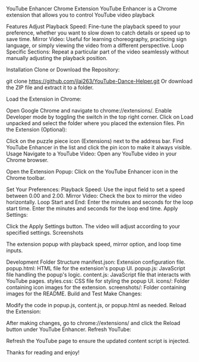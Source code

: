 YouTube Enhancer Chrome Extension
YouTube Enhancer is a Chrome extension that allows you to control YouTube video playback

Features
Adjust Playback Speed: Fine-tune the playback speed to your preference, whether you want to slow down to catch details or speed up to save time.
Mirror Video: Useful for learning choreography, practicing sign language, or simply viewing the video from a different perspective.
Loop Specific Sections: Repeat a particular part of the video seamlessly without manually adjusting the playback position.

Installation
Clone or Download the Repository:

git clone https://github.com/jlai263/YouTube-Dance-Helper.git
Or download the ZIP file and extract it to a folder.

Load the Extension in Chrome:

Open Google Chrome and navigate to chrome://extensions/.
Enable Developer mode by toggling the switch in the top right corner.
Click on Load unpacked and select the folder where you placed the extension files.
Pin the Extension (Optional):

Click on the puzzle piece icon (Extensions) next to the address bar.
Find YouTube Enhancer in the list and click the pin icon to make it always visible.
Usage
Navigate to a YouTube Video:
Open any YouTube video in your Chrome browser.

Open the Extension Popup:
Click on the YouTube Enhancer icon in the Chrome toolbar.

Set Your Preferences:
Playback Speed: Use the input field to set a speed between 0.00 and 2.00.
Mirror Video: Check the box to mirror the video horizontally.
Loop Start and End:
Enter the minutes and seconds for the loop start time.
Enter the minutes and seconds for the loop end time.
Apply Settings:

Click the Apply Settings button.
The video will adjust according to your specified settings.
Screenshots

The extension popup with playback speed, mirror option, and loop time inputs.

Development
Folder Structure
manifest.json: Extension configuration file.
popup.html: HTML file for the extension's popup UI.
popup.js: JavaScript file handling the popup's logic.
content.js: JavaScript file that interacts with YouTube pages.
styles.css: CSS file for styling the popup UI.
icons/: Folder containing icon images for the extension.
screenshots/: Folder containing images for the README.
Build and Test
Make Changes:

Modify the code in popup.js, content.js, or popup.html as needed.
Reload the Extension:

After making changes, go to chrome://extensions/ and click the Reload button under YouTube Enhancer.
Refresh YouTube:

Refresh the YouTube page to ensure the updated content script is injected.

Thanks for reading and enjoy!
